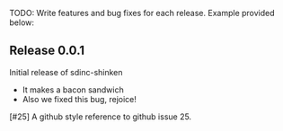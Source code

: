 TODO: Write features and bug fixes for each release. Example provided below:

## Release 0.0.1

Initial release of sdinc-shinken

* It makes a bacon sandwich
* Also we fixed this bug, rejoice!

[#25] A github style reference to github issue 25.
